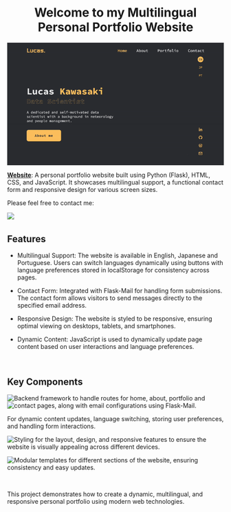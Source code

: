 <h1 align="center">Welcome to my Multilingual Personal Portfolio Website</h1>

<img align="center" src="https://github.com/KawasakiLucas/my-portfolio-website/blob/master/static/images/website.gif">

**[Website](https://kawasakilucas.pythonanywhere.com/)**: A personal portfolio website built using Python (Flask), HTML, CSS, and JavaScript. It showcases multilingual support, a functional contact form and responsive design for various screen sizes.


Please feel free to contact me:
<p align="left">
  <a href="https://www.linkedin.com/in/lucas-kawasaki/">
    <img src="https://skillicons.dev/icons?i=linkedin" />
  </a>
</p>

<h2 align="left">Features</h2>

- Multilingual Support: The website is available in English, Japanese and Portuguese. Users can switch languages dynamically using buttons with language preferences stored in localStorage for consistency across pages.

- Contact Form: Integrated with Flask-Mail for handling form submissions. The contact form allows visitors to send messages directly to the specified email address.

- Responsive Design: The website is styled to be responsive, ensuring optimal viewing on desktops, tablets, and smartphones.

- Dynamic Content: JavaScript is used to dynamically update page content based on user interactions and language preferences.


<br />
<h2 align="left">Key Components</h2>
<a href="https://www.linkedin.com/in/lucas-kawasaki/">
<img align="left" src="https://skillicons.dev/icons?i=python,flask">
</a>
Backend framework to handle routes for home, about, portfolio and contact pages, along with email configurations using Flask-Mail.

<img align="left" src="https://skillicons.dev/icons?i=javascript">

For dynamic content updates, language switching, storing user preferences, and handling form interactions.

<img align="left" src="https://skillicons.dev/icons?i=css">

Styling for the layout, design, and responsive features to ensure the website is visually appealing across different devices.

<img align="left" src="https://skillicons.dev/icons?i=html">

Modular templates for different sections of the website, ensuring consistency and easy updates.

<br />

This project demonstrates how to create a dynamic, multilingual, and responsive personal portfolio using modern web technologies.
